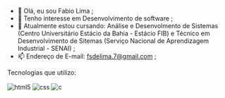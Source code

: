 - 👋 Olá, eu sou Fabio Lima ;
- 👀 Tenho interesse em Desenvolvimento de software ;
- 🌱 Atualmente estou cursando: Análise e Desenvolmento de Sistemas (Centro Universitário Estácio da Bahia - Estácio FIB) e Técnico em Desenvolvimento de Sitemas (Serviço Nacional de Aprendizagem Industrial - SENAI) ;
- 📫 Endereço de E-mail: fsdelima.7@gmail.com ;

Tecnologias que utilizo:

<div style="display: inline_block">
  <img align="center" alt="html5" src="https://img.shields.io/badge/HTML5-E34F26?style=for-the-badge&logo=html5&logoColor=white" />
  <img align="center" alt="css" src="https://img.shields.io/badge/CSS3-1572B6?style=for-the-badge&logo=css3&logoColor=white" />
  <img align="center" alt="c" src="https://img.shields.io/badge/C%2B%2B-00599C?style=for-the-badge&logo=c%2B%2B&logoColor=white" />

  
</div><br/>

<!---
Fabi0L1ma/Fabi0L1ma is a ✨ special ✨ repository because its `README.md` (this file) appears on your GitHub profile.
You can click the Preview link to take a look at your changes.
--->
